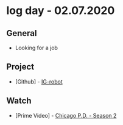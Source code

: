 # log day - 02.07.2020

## General

- Looking for a job

## Project

- \[Github\] - [IG-robot](https://github.com/org-nekhemievich/IG-robot)

## Watch

- \[Prime Video\] - [Chicago P.D. - Season 2](https://www.themoviedb.org/tv/58841-chicago-p-d/season/2)
